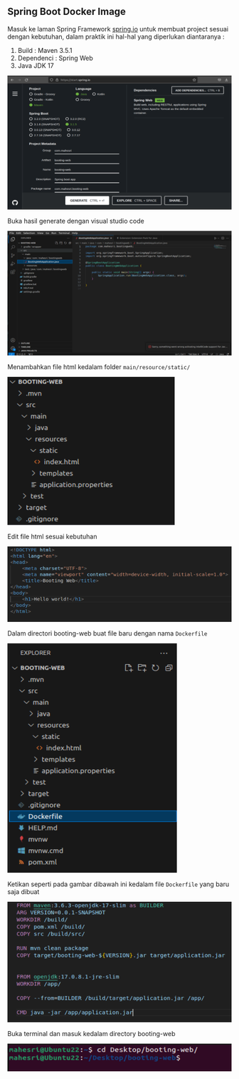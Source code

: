 ## Spring Boot Docker Image

Masuk ke laman Spring Framework [spring.io](https://start.spring.io) untuk membuat project sesuai dengan kebutuhan, dalam praktik ini hal-hal yang diperlukan diantaranya : 

1. Build : Maven 3.5.1
2. Dependenci : Spring Web
3. Java JDK 17

![create dependecie elemen](<41.Create-Snapshot-&-add-depedencies-in spring boot.PNG>)

Buka hasil generate dengan visual studio code 

![open with vs code](42.Open-the-jar-fileusing-vs-code.PNG)

Menambahkan file html kedalam folder `main/resource/static/` 

![make html file](43.Make-an-index.html-file.PNG)

Edit file html sesuai kebutuhan 

![edit html](44.edit-index.html-file.PNG)

Dalam directori booting-web buat file baru dengan nama `Dockerfile`

![make Dockerfile](45.Make-an-new-file-and-give-a-name-docker-file.PNG)

Ketikan seperti pada gambar dibawah ini kedalam file `Dockerfile` yang baru saja dibuat

![Edit Dockerfile](46.Type-like-this-add-docker-file.PNG)

Buka terminal dan masuk kedalam directory booting-web 

![open-terminal](47.Masuk-ke-directory-booting-web.PNG)